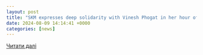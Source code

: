 ```yaml
---
layout: post
title: "SKM expresses deep solidarity with Vinesh Phogat in her hour of trial - The Financial World"
date: 2024-08-09 14:14:41 +0000
categories: [news]
---
```


[Читати далі](https://www.thefinancialworld.com/skm-expresses-deep-solidarity-with-vinesh-phogat-in-her-hour-of-trial/)
